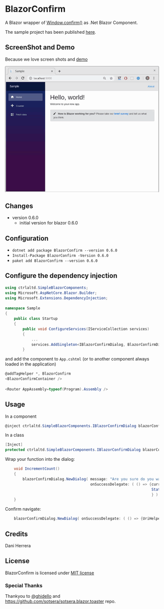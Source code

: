 # BlazorConfirm

A Blazor wrapper of [Window.confirm()](https://developer.mozilla.org/en-US/docs/Web/API/Window/confirm) as .Net Blazor Component. 

The sample project has been published [here](https://github.com/BlazorConfirm/).

## ScreenShot and Demo

Because we love screen shots and [demo](https://goo.gl/k1swZb)

![BlazorConfig ScreenShot](./ScreenShots/BlazorConfirm.gif)


## Changes

- version 0.6.0
  - initial version for blazor 0.6.0


## Configuration

* `dotnet add package BlazorConfirm --version 0.6.0`
* `Install-Package BlazorConfirm -Version 0.6.0`
* `paket add BlazorConfirm --version 0.6.0`


## Configure the dependency injection

```c#
using ctrlaltd.SimpleBlazorComponents;
using Microsoft.AspNetCore.Blazor.Builder;
using Microsoft.Extensions.DependencyInjection;

namespace Sample
{
    public class Startup
    {
        public void ConfigureServices(IServiceCollection services)
        {
            ...
            services.AddSingleton<IBlazorConfirmDialog, BlazorConfirmDialog>();
        }
```

and add the component to `App.cshtml` (or to another component always loaded in the application)

```c#
@addTagHelper *, BlazorConfirm
<BlazorConfirmContainer />

<Router AppAssembly=typeof(Program).Assembly />
```

## Usage

In a component

```c#
@inject ctrlaltd.SimpleBlazorComponents.IBlazorConfirmDialog blazorConfirmDialog
```

In a class

```c#
[Inject] 
protected ctrlaltd.SimpleBlazorComponents.IBlazorConfirmDialog blazorConfirmDialog { get; set; }
```

Wrap your function into the dialog:

```c#
    void IncrementCount()
    {
        blazorConfirmDialog.NewDialog( message: "Are you sure do you want to increment the counter?", 
                                       onSuccessDelegate: ( () => {currentCount++;
                                                                   StateHasChanged();
                                                                   } ) );
    }
```

Confirm navigate:

```c#
    blazorConfirmDialog.NewDialog( onSuccessDelegate: ( () => {UriHelper.NavigateTo(  "/fetchdata" ); } ) );
```

## Credits

Dani Herrera

## License

BlazorConfirm is licensed under [MIT license](http://www.opensource.org/licenses/mit-license.php)

### Special Thanks

Thankyou to [@ghidello](https://github.com/ghidello) and  https://github.com/sotsera/sotsera.blazor.toaster repo.
